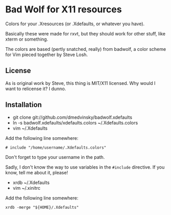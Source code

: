Bad Wolf for X11 resources
==========================

Colors for your .Xresources (or .Xdefaults, or whatever you have).

Basically these were made for rxvt, but they should work for other stuff, like
xterm or something.

The colors are based (pertly snatched, really) from badwolf, a color scheme for
Vim pieced together by Steve Losh.

License
-------

As is original work by Steve, this thing is MIT/X11 licensed. Why would I want
to relicense it? I dunno.

Installation
------------

 * git clone git://github.com/dmedvinsky/badwolf.xdefaults
 * ln -s badwolf.xdefaults/xdefaults.colors ~/.Xdefaults.colors
 * vim ~/.Xdefaults

Add the following line somewhere:

    # include "/home/username/.Xdefaults.colors"

Don't forget to type your username in the path.

Sadly, I don't know the way to use variables in the `#include` directive. If
you know, tell me about it, please!

 * xrdb ~/.Xdefaults
 * vim ~/.xinitrc

Add the following line somewhere:

    xrdb -merge "${HOME}/.Xdefaults"
